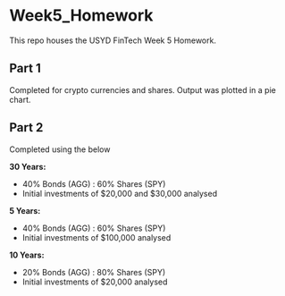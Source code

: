 # Week5_Homework
This repo houses the USYD FinTech Week 5 Homework.

## Part 1
Completed for crypto currencies and shares. Output was plotted in a pie chart.

## Part 2
Completed using the below

**30 Years:**
- 40% Bonds (AGG) : 60% Shares (SPY)
- Initial investments of $20,000 and $30,000 analysed

**5 Years:**
- 40% Bonds (AGG) : 60% Shares (SPY)
- Initial investments of $100,000 analysed

**10 Years:**
- 20% Bonds (AGG) : 80% Shares (SPY)
- Initial investments of $20,000 analysed
